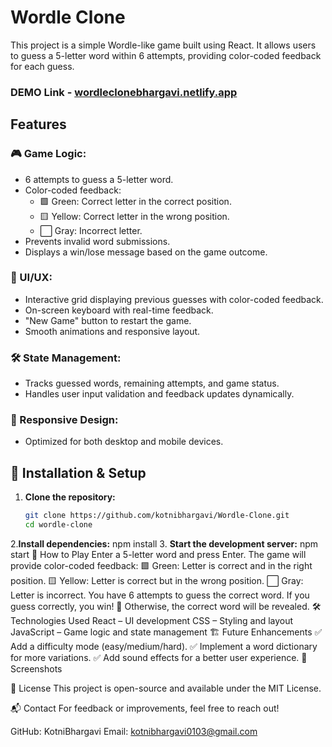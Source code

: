 # Wordle Clone

This project is a simple Wordle-like game built using React. It allows users to guess a 5-letter word within 6 attempts, providing color-coded feedback for each guess.
### DEMO Link - [wordleclonebhargavi.netlify.app ](https://wordleclonebhargavi.netlify.app/)

## Features

### 🎮 Game Logic:
- 6 attempts to guess a 5-letter word.
- Color-coded feedback:
  - 🟩 Green: Correct letter in the correct position.
  - 🟨 Yellow: Correct letter in the wrong position.
  - ⬜ Gray: Incorrect letter.
- Prevents invalid word submissions.
- Displays a win/lose message based on the game outcome.

### 🎨 UI/UX:
- Interactive grid displaying previous guesses with color-coded feedback.
- On-screen keyboard with real-time feedback.
- "New Game" button to restart the game.
- Smooth animations and responsive layout.

### 🛠️ State Management:
- Tracks guessed words, remaining attempts, and game status.
- Handles user input validation and feedback updates dynamically.

### 📱 Responsive Design:
- Optimized for both desktop and mobile devices.

## 🚀 Installation & Setup

1. **Clone the repository:**
   ```sh
   git clone https://github.com/kotnibhargavi/Wordle-Clone.git
   cd wordle-clone
2.**Install dependencies:**
npm install
3. **Start the development server:**
npm start
📝 How to Play
Enter a 5-letter word and press Enter.
The game will provide color-coded feedback:
🟩 Green: Letter is correct and in the right position.
🟨 Yellow: Letter is correct but in the wrong position.
⬜ Gray: Letter is incorrect.
You have 6 attempts to guess the correct word.
If you guess correctly, you win! 🎉 Otherwise, the correct word will be revealed.
🛠️ Technologies Used
React – UI development
CSS – Styling and layout
JavaScript – Game logic and state management
🏗️ Future Enhancements
✅ Add a difficulty mode (easy/medium/hard).
✅ Implement a word dictionary for more variations.
✅ Add sound effects for a better user experience.
📸 Screenshots

📜 License
This project is open-source and available under the MIT License.

📬 Contact
For feedback or improvements, feel free to reach out!

GitHub: KotniBhargavi
Email: kotnibhargavi0103@gmail.com






